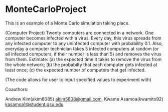 # MonteCarloProject
This is an example of a Monte Carlo simulation taking place.

(Computer Project) Twenty computers are connected in a network. One computer becomes infected with a virus. Every day, this virus spreads from any infected computer to any uninfected computer with probability 0.1. Also, everyday a computer technician takes 5 infected computers at random (or all infected computers, if their number is less than 5) and removes the virus from them. Estimate: (a) the expected time it takes to remove the virus from the whole network; (b) the probabilty that each computer gets infected at least once; (c) the expected number of computers that get infected.

(The code allows for user to input specified values to experiment with)

Coauthors:

Andrew Kim(akim8085) akim5808@gmail.com, 
Kwame Asamoa(kwamito92) kasamoa1@student.gsu.edu


